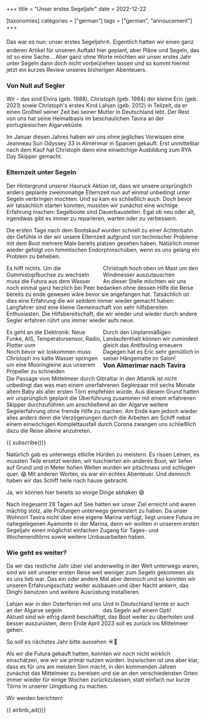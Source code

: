 +++
title = "Unser erstes Segeljahr"
date = 2022-12-22

[taxonomies]
categories = ["german"]
tags = ["german", "annoucement"]
+++

Das war es nun: unser erstes Segeljahr⛵. Eigentlich hatten wir einen ganz anderen Artikel für unseren Auftakt hier geplant, aber Pläne und Segeln, das ist so eine Sache...
Aber ganz ohne Worte möchten wir unser erstes Jahr unter Segeln dann doch nicht vorbeiziehen lassen und so kommt hiermit jetzt ein kurzes Review unseres bisherigen Abenteuers.

<!-- more -->

### Von Null auf Segler

Wir - das sind Elvira (geb. 1988), Christoph (geb. 1984) der kleine Eric (geb. 2021) sowie Christoph's erstes Kind Lahjan (geb. 2012) in Teilzeit, da er einen Großteil seiner Zeit bei seiner Mutter in Deutschland lebt. Der Rest von uns hat seine Heimatbasis im beschaulichen Tavira an der portugiesischen Algarveküste.

Im Januar diesen Jahres haben wir uns ohne jegliches Vorwissen eine Jeanneau Sun Odyssey 33 in Almerimar in Spanien gekauft. Erst unmittelbar nach dem Kauf hat Christoph dann eine einwöchige Ausbildung zum RYA Day Skipper gemacht.

### Elternzeit unter Segeln

Der Hintergrund unserer Hauruck Aktion ist, dass wir unsere ursprünglich anders geplante zweimonatige Elternzeit nun auf einmal unbedingt unter Segeln verbringen mochten. Und so kam es schließlich auch. Doch bevor wir tatsächlich starten konnten, mussten wir zunächst eine wichtige Erfahrung machen: Segelboote sind Dauerbaustellen. Egal ob neu oder alt, irgendwas gibt es immer zu reparieren, warten oder zu verbessern.

Die ersten Tage nach dem Bootskauf wurden schnell zu einer Achterbahn der Gefühle in der wir unsere Elternzeit aufgrund von technischer Probleme mit dem Boot mehrere Male bereits platzen gesehen haben. Natürlich immer wieder gefolgt von himmlischen Endorphinschüben, wenn es uns gelang ein Problem zu beheben.

<img class="img-half" src="/img/unser-erstes-segeljahr/PXL_20220131_103745653.jpg" alt=""/>
<img class="img-half"src="/img/unser-erstes-segeljahr/PXL_20220201_081100853.MP.jpg" alt="" style="float:left;"/>
<div class="img-subtext" style="width:50%; float:left;">Es hilft nichts. Um die Gummistopfbuchse zu wechseln muss die Futura aus dem Wasser</div>
<div class="img-subtext" style="width:50%; float:left;">Christoph hoch oben im Mast um den Windmesser auszutauschen</div>

<div class="clearfix"></div>

An dieser Stelle möchten wir uns noch einmal ganz herzlich bei Peer bedanken ohne dessen Hilfe die Reise bereits zu ende gewesen wäre bevor sie angefangen hat. Tatsächlich ist dies eine Erfahrung die wir seitdem immer wieder gemacht haben: Langfahrer sind eine kleine Gemeinschaft von sehr hilfsbereiten Enthusiasten. Die Hilfsbereitschaft, die wir wieder und wieder durch andere Segler erfahren rührt uns immer wieder aufs neue.


<img class="img-half" src="/img/unser-erstes-segeljahr/PXL_20220201_110148154.MP.jpg" alt="" />
<img class="img-half" src="/img/unser-erstes-segeljahr/PXL_20220130_113646479.jpg" alt="" style=float:left;"/>
<div class="img-subtext" style="width:50%; float:left;">Es geht an die Elektronik: Neue Funke, AIS, Temperatursensor, Radio, Plotter uvm</div>
<div class="img-subtext" style="width:50%; float:left;">Durch den Unplanmäßigen Landaufenthalt können wir zumindest 
gleich das Antifouling erneuern</div>

<img class="img-half" src="/img/unser-erstes-segeljahr/PXL_20220305_100055929.MP.jpg" alt="" />
<img class="img-half" src="/img/unser-erstes-segeljahr/PXL_20220304_122754126.MP.jpg" alt="" style=float:left;"/>
<div class="img-subtext" style="width:50%; float:left;">Noch bevor wir loskommen muss Christoph ins kalte Wasser springen um eine Mooringleine aus unserem Propeller zu schneiden</div>
<div class="img-subtext" style="width:50%; float:left;">Dagegen hat es Eric sehr gemütlich in seiner Hängematte im Salon!</div>

<div class="clearfix"></div>




### Von Almerimar nach Tavira

Die Passage vom Mittelmeer durch Gibraltar in den Atlantik ist nicht unbedingt das was man einem unerfahrenen Seglerpaar mit sechs Monate altem Baby als aller ersten Törn empfehlen würde. Aus diesem Grund hatten wir ursprünglich geplant die Überführung zusammen mit einem erfahrenen Skipper durchzuführen um anschließend an der Algarve weitere Segelerfahrung ohne fremde Hilfe zu machen. Am Ende kam jedoch wieder alles anders denn die Verzögerungen durch die Arbeiten am Schiff nebst einem einwöchigen Komplettausfall durch Corona zwangen uns schließlich dazu die Reise alleine anzutreten.

{{ subscribe()}}

Natürlich gab es unterwegs etliche Hürden zu meistern. Es rissen Leinen, es mussten Teile ersetzt werden, wir tuschierten ein anderes Boot, wir liefen auf Grund und in Meter hohen Wellen wurden wir pitschnass und schlugen quer. 😱 Mit anderen Worten, es war ein echtes Abenteuer. Und dennoch haben wir das Schiff heile nach hause gebracht. 

<img class="img-half" src="/img/unser-erstes-segeljahr/PXL_20221222_163221087.PORTRAIT.jpg" alt="" />
<img class="img-half" src="/img/unser-erstes-segeljahr/PXL_20221222_163117698.jpg" alt="" style=float:left;"/>
<div class="img-subtext">Ja, wir können hier bereits so einige Dinge abhaken 😅</div>


Nach insgesamt 28 Tagen auf See hatten wir unser Ziel erreicht und waren mächtig stolz, alle Prüfungen unterwegs gemeistert zu haben. Da unser Wohnort Tavira nicht über eine eigene Marina verfügt, liegt unsere Futura im nahegelegenen Ayamonte in der Marina, denn wir wollten in unserem ersten Segeljahr einen möglichst einfachen Zugang für Tages- und Wochenendtörns sowie weitere Umbauarbeiten haben.

### Wie geht es weiter?

Da wir das restliche Jahr über viel anderweitig in der Welt unterwegs waren, sind wir seit unserer ersten Reise weit weniger zum Segeln gekommen als es uns lieb war. Das ein oder andere Mal aber dennoch und so konnten wir unseren Erfahrungsschatz weiter ausbauen und über Nacht ankern, das Dinghi benutzen und weitere Ausrüstung installieren. 

<img class="img-half" src="/img/unser-erstes-segeljahr/PXL_20220625_112721078.jpg" alt="" />
<img class="img-half" src="/img/unser-erstes-segeljahr/PXL_20220413_121339865_2.jpg" alt="" style=float:left;"/>
<div class="img-subtext" style="width:50%; float:left;">Lahjan war in den Osterferien mit uns an der Algarve segeln</div>
<div class="img-subtext" style="width:50%; float:left;">Und in Deutschland lernte er auch das Segeln auf einem Opti!</div>

<div class="clearfix"></div>

Aktuell sind wir eifrig damit beschäftigt, das Boot weiter zu überholen und besser auszurüsten, denn Ende April 2023 soll es zurück ins Mittelmeer gehen. 

<img class="img-full" src="/img/unser-erstes-segeljahr/48477122651_e88de0e2ee_c.jpg" alt="" />
<div class="img-subtext">So soll es nächstes Jahr bitte aussehen ☀️🌊</div>


Als wir die Futura gekauft hatten, konnten wir noch nicht wirklich einschätzen, wie wir sie primär nutzen würden. Inzwischen ist uns aber klar, dass es für uns am meisten Sinn macht, in den kommenden Jahren zunächst das Mittelmeer zu bereisen und sie an den verschiedensten Orten immer wieder für einige Wochen zurückzulassen, statt einfach nur kurze Törns in unserer Umgebung zu machen.

Wir werden berichten!

{{ airbnb_ad()}}

